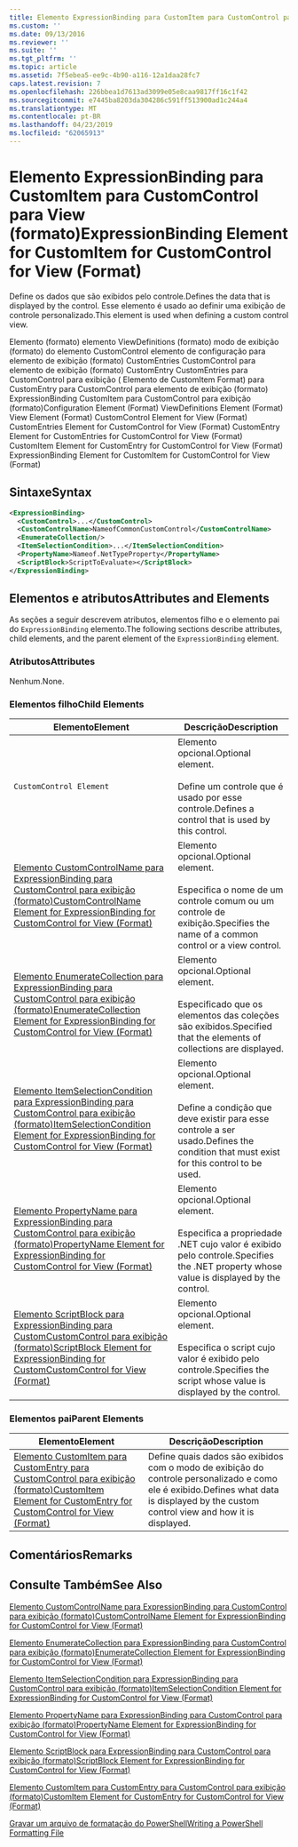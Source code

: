 ```yaml
---
title: Elemento ExpressionBinding para CustomItem para CustomControl para exibição (formato) | Microsoft Docs
ms.custom: ''
ms.date: 09/13/2016
ms.reviewer: ''
ms.suite: ''
ms.tgt_pltfrm: ''
ms.topic: article
ms.assetid: 7f5ebea5-ee9c-4b90-a116-12a1daa28fc7
caps.latest.revision: 7
ms.openlocfilehash: 226bbea1d7613ad3099e05e8caa9817ff16c1f42
ms.sourcegitcommit: e7445ba8203da304286c591ff513900ad1c244a4
ms.translationtype: MT
ms.contentlocale: pt-BR
ms.lasthandoff: 04/23/2019
ms.locfileid: "62065913"
---
```

# <a name="expressionbinding-element-for-customitem-for-customcontrol-for-view-format"></a><span data-ttu-id="92e2a-102">Elemento ExpressionBinding para CustomItem para CustomControl para View (formato)</span><span class="sxs-lookup"><span data-stu-id="92e2a-102">ExpressionBinding Element for CustomItem for CustomControl for View (Format)</span></span>

<span data-ttu-id="92e2a-103">Define os dados que são exibidos pelo controle.</span><span class="sxs-lookup"><span data-stu-id="92e2a-103">Defines the data that is displayed by the control.</span></span> <span data-ttu-id="92e2a-104">Esse elemento é usado ao definir uma exibição de controle personalizado.</span><span class="sxs-lookup"><span data-stu-id="92e2a-104">This element is used when defining a custom control view.</span></span>

<span data-ttu-id="92e2a-105">Elemento (formato) elemento ViewDefinitions (formato) modo de exibição (formato) do elemento CustomControl elemento de configuração para elemento de exibição (formato) CustomEntries CustomControl para elemento de exibição (formato) CustomEntry CustomEntries para CustomControl para exibição ( Elemento de CustomItem Format) para CustomEntry para CustomControl para elemento de exibição (formato) ExpressionBinding CustomItem para CustomControl para exibição (formato)</span><span class="sxs-lookup"><span data-stu-id="92e2a-105">Configuration Element (Format) ViewDefinitions Element (Format) View Element (Format) CustomControl Element for View (Format) CustomEntries Element for CustomControl for View (Format) CustomEntry Element for CustomEntries for CustomControl for View (Format) CustomItem Element for CustomEntry for CustomControl for View (Format) ExpressionBinding Element for CustomItem for CustomControl for View (Format)</span></span>

## <a name="syntax"></a><span data-ttu-id="92e2a-106">Sintaxe</span><span class="sxs-lookup"><span data-stu-id="92e2a-106">Syntax</span></span>

```xml
<ExpressionBinding>
  <CustomControl>...</CustomControl>
  <CustomControlName>NameofCommonCustomControl</CustomControlName>
  <EnumerateCollection/>
  <ItemSelectionCondition>...</ItemSelectionCondition>
  <PropertyName>Nameof.NetTypeProperty</PropertyName>
  <ScriptBlock>ScriptToEvaluate></ScriptBlock>
</ExpressionBinding>
```

## <a name="attributes-and-elements"></a><span data-ttu-id="92e2a-107">Elementos e atributos</span><span class="sxs-lookup"><span data-stu-id="92e2a-107">Attributes and Elements</span></span>

<span data-ttu-id="92e2a-108">As seções a seguir descrevem atributos, elementos filho e o elemento pai do `ExpressionBinding` elemento.</span><span class="sxs-lookup"><span data-stu-id="92e2a-108">The following sections describe attributes, child elements, and the parent element of the `ExpressionBinding` element.</span></span>

### <a name="attributes"></a><span data-ttu-id="92e2a-109">Atributos</span><span class="sxs-lookup"><span data-stu-id="92e2a-109">Attributes</span></span>

<span data-ttu-id="92e2a-110">Nenhum.</span><span class="sxs-lookup"><span data-stu-id="92e2a-110">None.</span></span>

### <a name="child-elements"></a><span data-ttu-id="92e2a-111">Elementos filho</span><span class="sxs-lookup"><span data-stu-id="92e2a-111">Child Elements</span></span>

|<span data-ttu-id="92e2a-112">Elemento</span><span class="sxs-lookup"><span data-stu-id="92e2a-112">Element</span></span>|<span data-ttu-id="92e2a-113">Descrição</span><span class="sxs-lookup"><span data-stu-id="92e2a-113">Description</span></span>|
|-------------|-----------------|
|`CustomControl Element`|<span data-ttu-id="92e2a-114">Elemento opcional.</span><span class="sxs-lookup"><span data-stu-id="92e2a-114">Optional element.</span></span><br /><br /> <span data-ttu-id="92e2a-115">Define um controle que é usado por esse controle.</span><span class="sxs-lookup"><span data-stu-id="92e2a-115">Defines a control that is used by this control.</span></span>|
|[<span data-ttu-id="92e2a-116">Elemento CustomControlName para ExpressionBinding para CustomControl para exibição (formato)</span><span class="sxs-lookup"><span data-stu-id="92e2a-116">CustomControlName Element for ExpressionBinding for CustomControl for View (Format)</span></span>](./customcontrolname-element-for-expressionbinding-for-customcontrol-for-view-format.md)|<span data-ttu-id="92e2a-117">Elemento opcional.</span><span class="sxs-lookup"><span data-stu-id="92e2a-117">Optional element.</span></span><br /><br /> <span data-ttu-id="92e2a-118">Especifica o nome de um controle comum ou um controle de exibição.</span><span class="sxs-lookup"><span data-stu-id="92e2a-118">Specifies the name of a common control or a view control.</span></span>|
|[<span data-ttu-id="92e2a-119">Elemento EnumerateCollection para ExpressionBinding para CustomControl para exibição (formato)</span><span class="sxs-lookup"><span data-stu-id="92e2a-119">EnumerateCollection Element for ExpressionBinding for CustomControl for View (Format)</span></span>](./enumeratecollection-element-for-expressionbinding-for-customcontrol-for-view-format.md)|<span data-ttu-id="92e2a-120">Elemento opcional.</span><span class="sxs-lookup"><span data-stu-id="92e2a-120">Optional element.</span></span><br /><br /> <span data-ttu-id="92e2a-121">Especificado que os elementos das coleções são exibidos.</span><span class="sxs-lookup"><span data-stu-id="92e2a-121">Specified that the elements of collections are displayed.</span></span>|
|[<span data-ttu-id="92e2a-122">Elemento ItemSelectionCondition para ExpressionBinding para CustomControl para exibição (formato)</span><span class="sxs-lookup"><span data-stu-id="92e2a-122">ItemSelectionCondition Element for ExpressionBinding for CustomControl for View (Format)</span></span>](./itemselectioncondition-element-for-expressionbinding-for-customcontrol-format.md)|<span data-ttu-id="92e2a-123">Elemento opcional.</span><span class="sxs-lookup"><span data-stu-id="92e2a-123">Optional element.</span></span><br /><br /> <span data-ttu-id="92e2a-124">Define a condição que deve existir para esse controle a ser usado.</span><span class="sxs-lookup"><span data-stu-id="92e2a-124">Defines the condition that must exist for this control to be used.</span></span>|
|[<span data-ttu-id="92e2a-125">Elemento PropertyName para ExpressionBinding para CustomControl para exibição (formato)</span><span class="sxs-lookup"><span data-stu-id="92e2a-125">PropertyName Element for ExpressionBinding for CustomControl for View (Format)</span></span>](./propertyname-element-for-expressionbinding-for-customcontrol-for-view-format.md)|<span data-ttu-id="92e2a-126">Elemento opcional.</span><span class="sxs-lookup"><span data-stu-id="92e2a-126">Optional element.</span></span><br /><br /> <span data-ttu-id="92e2a-127">Especifica a propriedade .NET cujo valor é exibido pelo controle.</span><span class="sxs-lookup"><span data-stu-id="92e2a-127">Specifies the .NET property whose value is displayed by the control.</span></span>|
|[<span data-ttu-id="92e2a-128">Elemento ScriptBlock para ExpressionBinding para CustomCustomControl para exibição (formato)</span><span class="sxs-lookup"><span data-stu-id="92e2a-128">ScriptBlock Element for ExpressionBinding for CustomCustomControl for View (Format)</span></span>](./scriptblock-element-for-expressionbinding-for-customcontrol-for-view-format.md)|<span data-ttu-id="92e2a-129">Elemento opcional.</span><span class="sxs-lookup"><span data-stu-id="92e2a-129">Optional element.</span></span><br /><br /> <span data-ttu-id="92e2a-130">Especifica o script cujo valor é exibido pelo controle.</span><span class="sxs-lookup"><span data-stu-id="92e2a-130">Specifies the script whose value is displayed by the control.</span></span>|

### <a name="parent-elements"></a><span data-ttu-id="92e2a-131">Elementos pai</span><span class="sxs-lookup"><span data-stu-id="92e2a-131">Parent Elements</span></span>

|<span data-ttu-id="92e2a-132">Elemento</span><span class="sxs-lookup"><span data-stu-id="92e2a-132">Element</span></span>|<span data-ttu-id="92e2a-133">Descrição</span><span class="sxs-lookup"><span data-stu-id="92e2a-133">Description</span></span>|
|-------------|-----------------|
|[<span data-ttu-id="92e2a-134">Elemento CustomItem para CustomEntry para CustomControl para exibição (formato)</span><span class="sxs-lookup"><span data-stu-id="92e2a-134">CustomItem Element for CustomEntry for CustomControl for View (Format)</span></span>](./customitem-element-for-customentry-for-customcontrol-for-view-format.md)|<span data-ttu-id="92e2a-135">Define quais dados são exibidos com o modo de exibição do controle personalizado e como ele é exibido.</span><span class="sxs-lookup"><span data-stu-id="92e2a-135">Defines what data is displayed by the custom control view and how it is displayed.</span></span>|

## <a name="remarks"></a><span data-ttu-id="92e2a-136">Comentários</span><span class="sxs-lookup"><span data-stu-id="92e2a-136">Remarks</span></span>

## <a name="see-also"></a><span data-ttu-id="92e2a-137">Consulte Também</span><span class="sxs-lookup"><span data-stu-id="92e2a-137">See Also</span></span>

[<span data-ttu-id="92e2a-138">Elemento CustomControlName para ExpressionBinding para CustomControl para exibição (formato)</span><span class="sxs-lookup"><span data-stu-id="92e2a-138">CustomControlName Element for ExpressionBinding for CustomControl for View (Format)</span></span>](./customcontrolname-element-for-expressionbinding-for-customcontrol-for-view-format.md)

[<span data-ttu-id="92e2a-139">Elemento EnumerateCollection para ExpressionBinding para CustomControl para exibição (formato)</span><span class="sxs-lookup"><span data-stu-id="92e2a-139">EnumerateCollection Element for ExpressionBinding for CustomControl for View (Format)</span></span>](./enumeratecollection-element-for-expressionbinding-for-customcontrol-for-view-format.md)

[<span data-ttu-id="92e2a-140">Elemento ItemSelectionCondition para ExpressionBinding para CustomControl para exibição (formato)</span><span class="sxs-lookup"><span data-stu-id="92e2a-140">ItemSelectionCondition Element for ExpressionBinding for CustomControl for View (Format)</span></span>](./itemselectioncondition-element-for-expressionbinding-for-customcontrol-format.md)

[<span data-ttu-id="92e2a-141">Elemento PropertyName para ExpressionBinding para CustomControl para exibição (formato)</span><span class="sxs-lookup"><span data-stu-id="92e2a-141">PropertyName Element for ExpressionBinding for CustomControl for View (Format)</span></span>](./propertyname-element-for-expressionbinding-for-customcontrol-for-view-format.md)

[<span data-ttu-id="92e2a-142">Elemento ScriptBlock para ExpressionBinding para CustomControl para exibição (formato)</span><span class="sxs-lookup"><span data-stu-id="92e2a-142">ScriptBlock Element for ExpressionBinding for CustomControl for View (Format)</span></span>](./scriptblock-element-for-expressionbinding-for-customcontrol-for-view-format.md)

[<span data-ttu-id="92e2a-143">Elemento CustomItem para CustomEntry para CustomControl para exibição (formato)</span><span class="sxs-lookup"><span data-stu-id="92e2a-143">CustomItem Element for CustomEntry for CustomControl for View (Format)</span></span>](./customitem-element-for-customentry-for-customcontrol-for-view-format.md)

[<span data-ttu-id="92e2a-144">Gravar um arquivo de formatação do PowerShell</span><span class="sxs-lookup"><span data-stu-id="92e2a-144">Writing a PowerShell Formatting File</span></span>](./writing-a-powershell-formatting-file.md)
